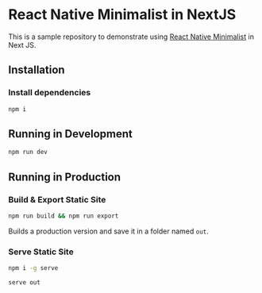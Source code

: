# React Native Minimalist in NextJS

This is a sample repository to demonstrate using [React Native Minimalist](https://github.com/applification/react-native-minimalist) in Next JS.

## Installation

### Install dependencies

```bash
npm i
```

## Running in Development

```bash
npm run dev
```

## Running in Production

### Build & Export Static Site

```bash
npm run build && npm run export
```

Builds a production version and save it in a folder named `out`.

### Serve Static Site

```bash
npm i -g serve
```

```bash
serve out
```

